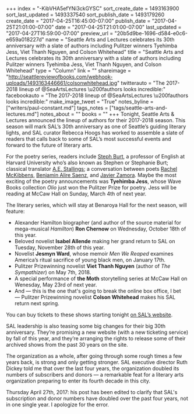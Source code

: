 +++
index = "-KibVHA5efYNi3ckGYSC"
sort_create_date = 1493163900
sort_last_updated = 1493337540
sort_publish_date = 1493179260
create_date = "2017-04-25T16:45:00-07:00"
publish_date = "2017-04-25T21:01:00-07:00"
date = "2017-04-25T21:01:00-07:00"
last_updated = "2017-04-27T16:59:00-07:00"
preview_url = "20b5d9be-1696-d584-e0c6-e659a018227d"
name = "Seattle Arts and Lectures celebrates its 30th anniversary with a slate of authors including Pulitzer winners Tyehimba Jess, Viet Thanh Nguyen, and Colson Whitehead"
title = "Seattle Arts and Lectures celebrates its 30th anniversary with a slate of authors including Pulitzer winners Tyehimba Jess, Viet Thanh Nguyen, and Colson Whitehead"
type = "Column"
link = ""
shareimage = "http://seattlereviewofbooks.com/webhook-uploads/1493163446661/colsonwhitehead.jpg"
twitterauto = "The 2017-2018 lineup of @SeaArtsLectures \u200fauthors looks incredible:"
facebookauto = "The 2017-2018 lineup of @SeaArtsLectures \u200fauthors looks incredible:"
make_image_tweet = "True"
notes_byline = ["writers/paul-constant.md"]
tags_notes = ["tags/seattle-arts-and-lectures.md"]
notes_about = ""
books = ""
+++
Tonight, Seattle Arts & Lectures announced the lineup of authors for their 2017-2018 season. This season will mark SAL’s 30th anniversary as one of Seattle’s guiding literary lights, and SAL curator Rebecca Hoogs has worked to assemble a slate of readers that calls back to some of SAL’s most successful events and forward to the future of literary arts.

For the poetry series, readers include [Steph Burt](https://www.poetryfoundation.org/poems-and-poets/poets/detail/stephen-burt), a professor of English at Harvard University who’s also known as Stephen or Stephanie Burt; classical translator [A.E. Stallings]( https://www.poetryfoundation.org/poems-and-poets/poets/detail/ae-stallings); a conversation between poets [Rachel McKibbens](https://www.poetryfoundation.org/poems-and-poets/poets/detail/ae-stallings), [Benjamin Alire Saenz]( https://www.poetryfoundation.org/poems-and-poets/poets/detail/benjamin-alire-saenz), and [Javier Zamora](https://www.poetryfoundation.org/poems-and-poets/poets/detail/javier-zamora). Maybe the most exciting of the poetry announcements was **Tyehimba Jess**, whose Wave Books collection *Olio* just won the Pulitzer Prize for poetry. Jess will be reading at McCaw Hall on Sunday, March 4th of next year.

The literary series, which will stay at Benaroya Hall for the next season, will feature:

* Alexander Hamilton biographer (and author of the source material for mega-musical *Hamilton*) **Ron Chernow** on Wednesday, October 18th of this year.
* Beloved novelist **Isabel Allende** making her grand return to SAL on Tuesday, November 28th of this year.
* Novelist **Jesmyn Ward**, whose memoir *Men We Reaped* examines America’s ritual sacrifice of young black men, on January 17th.
* Pulitzer Prizewinning novelist **Viet Thanh Nguyen** (author of *The Sympathizer*) on May 7th, 2018.
* A special performance of **the Moth** storytelling series at McCaw Hall on Wenesday, May 23rd of next year.
* And — this is the one that's going to break the online box office, I bet — Pulitzer Prizewinning novelist **Colson Whitehead** makes his SAL return next spring.

You can buy tickets to these shows starting tonight [on SAL’s website]( http://lectures.org/box_office/).

SAL leadership is also teasing some big changes for their big 30th anniversary. They’re promising a new website (with a new ticketing service) by fall of this year, and they’re arranging the rights to release some of their archived shows from the past 30 years on the site. 

The organization as a whole, after going through some rough times a few years back, is strong and only getting stronger. SAL executive director Ruth Dickey told me that over the last four years, the organization doubled its numbers of subscribers and donors — a remarkable feat for a literary arts organization preparing to enter its fourth decade in this city.

<p class="footer">Thursday April 27th, 2017: his post has been edited to clarify that SAL's subscription and donor numbers have doubled over the past four years, not in one single year. I apologize for the error.</p>